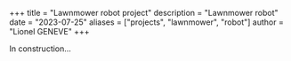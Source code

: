 +++
title = "Lawnmower robot project"
description = "Lawnmower robot"
date = "2023-07-25"
aliases = ["projects", "lawnmower", "robot"]
author = "Lionel GENEVE"
+++

In construction...